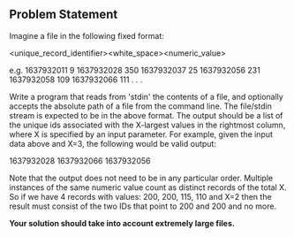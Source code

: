 ## Problem Statement

Imagine a file in the following fixed format:

<unique_record_identifier><white_space><numeric_value>

e.g.
1637932011 9
1637932028 350
1637932037 25
1637932056 231
1637932058 109
1637932066 111
.
.
.

Write a program that reads from 'stdin' the contents of a file, and optionally accepts the
absolute path of a file from the command line. The file/stdin stream is expected to be in the
above format. The output should be a list of the unique ids associated with the X-largest
values in the rightmost column, where X is specified by an input parameter. For example,
given the input data above and X=3, the following would be valid output:

1637932028
1637932066
1637932056

Note that the output does not need to be in any particular order. Multiple instances of the
same numeric value count as distinct records of the total X. So if we have 4 records with
values: 200, 200, 115, 110 and X=2 then the result must consist of the two IDs that point to
200 and 200 and no more.

**Your solution should take into account extremely large files.**